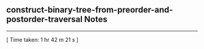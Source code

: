 <h2>construct-binary-tree-from-preorder-and-postorder-traversal Notes</h2><hr>[ Time taken: 1 hr 42 m 21 s ]